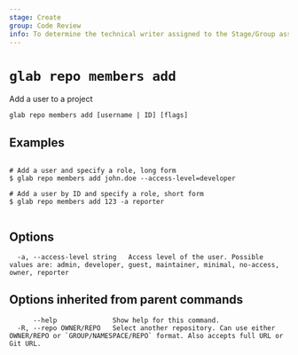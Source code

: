 ```yaml
---
stage: Create
group: Code Review
info: To determine the technical writer assigned to the Stage/Group associated with this page, see https://about.gitlab.com/handbook/product/ux/technical-writing/#assignments
---
```


<!--
This documentation is auto generated by a script.
Please do not edit this file directly. Run `make gen-docs` instead.
-->

# `glab repo members add`

Add a user to a project

```plaintext
glab repo members add [username | ID] [flags]
```

## Examples

```plaintext

# Add a user and specify a role, long form
$ glab repo members add john.doe --access-level=developer

# Add a user by ID and specify a role, short form
$ glab repo members add 123 -a reporter


```

## Options

```plaintext
  -a, --access-level string   Access level of the user. Possible values are: admin, developer, guest, maintainer, minimal, no-access, owner, reporter
```

## Options inherited from parent commands

```plaintext
      --help              Show help for this command.
  -R, --repo OWNER/REPO   Select another repository. Can use either OWNER/REPO or `GROUP/NAMESPACE/REPO` format. Also accepts full URL or Git URL.
```
